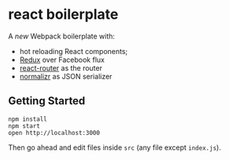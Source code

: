 react boilerplate
=====================

A *new* Webpack boilerplate with:

* hot reloading React components;
* [Redux](http://rackt.github.io/redux/) over Facebook flux
* [react-router](https://github.com/rackt/react-router) as the router
* [normalizr](https://github.com/gaearon/normalizr) as JSON serializer

## Getting Started

```
npm install
npm start
open http://localhost:3000
```

Then go ahead and edit files inside `src` (any file except `index.js`).
